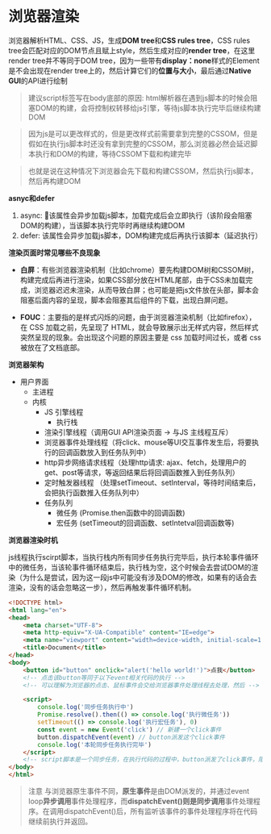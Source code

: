 # 浏览器渲染 #

浏览器解析HTML、CSS、JS，生成**DOM tree**和**CSS rules tree**，CSS rules tree会匹配对应的DOM节点且赋上style，然后生成对应的**render tree**，在这里render tree并不等同于DOM tree，因为一些带有**display：none**样式的Element是不会出现在render tree上的，然后计算它们的**位置与大小**，最后通过**Native GUI**的API进行绘制

> 建议script标签写在body底部的原因: html解析器在遇到js脚本的时候会阻塞DOM的构建，会将控制权转移给js引擎，等待js脚本执行完毕后继续构建DOM


> 因为js是可以更改样式的，但是更改样式前需要拿到完整的CSSOM，但是假如在执行js脚本时还没有拿到完整的CSSOM，那么浏览器必然会延迟脚本执行和DOM的构建，等待CSSOM下载和构建完毕


> 也就是说在这种情况下浏览器会先下载和构建CSSOM，然后执行js脚本，然后再构建DOM


**asnyc和defer**

1. async: 该属性会异步加载js脚本，加载完成后会立即执行（该阶段会阻塞DOM的构建），当该脚本执行完毕时再继续构建DOM
2. defer: 该属性会异步加载js脚本，DOM构建完成后再执行该脚本（延迟执行）

**渲染页面时常见哪些不良现象**

- **白屏**：有些浏览器渲染机制（比如chrome）要先构建DOM树和CSSOM树，构建完成后再进行渲染，如果CSS部分放在HTML尾部，由于CSS未加载完成，浏览器迟迟未渲染，从而导致白屏；也可能是把js文件放在头部，脚本会阻塞后面内容的呈现，脚本会阻塞其后组件的下载，出现白屏问题。

- **FOUC**：主要指的是样式闪烁的问题，由于浏览器渲染机制（比如firefox），在 CSS 加载之前，先呈现了 HTML，就会导致展示出无样式内容，然后样式突然呈现的现象。会出现这个问题的原因主要是 css 加载时间过长，或者 css 被放在了文档底部。


**浏览器架构**

 * 用户界面
   * 主进程
   * 内核 
       * JS 引擎线程 
           * 执行栈
       * 渲染引擎线程（调用GUI API渲染页面 -> 与JS 主线程互斥）
       * 浏览器事件处理线程（将click、mouse等UI交互事件发生后，将要执行的回调函数放入到任务队列中）
       * http异步网络请求线程（处理http请求: ajax、fetch，处理用户的get、post等请求，等返回结果后将回调函数推入到任务队列）
       * 定时触发器线程 （处理setTimeout、setInterval，等待时间结束后，会把执行函数推入任务队列中）
       * 任务队列
            * 微任务 (Promise.then函数中的回调函数)
            * 宏任务 (setTimeout的回调函数、setIntetval回调函数等)


**浏览器渲染时机**

js线程执行scirpt脚本，当执行栈内所有同步任务执行完毕后，执行本轮事件循环中的微任务，当该轮事件循环结束后，执行栈为空，这个时候会去尝试DOM的渲染（为什么是尝试，因为这一段js中可能没有涉及DOM的修改，如果有的话会去渲染，没有的话会忽略这一步），然后再触发事件循环机制。

```html
<!DOCTYPE html>
<html lang="en">
<head>
    <meta charset="UTF-8">
    <meta http-equiv="X-UA-Compatible" content="IE=edge">
    <meta name="viewport" content="width=device-width, initial-scale=1.0">
    <title>Document</title>
</head>
<body>
    <button id="button" onclick="alert('hello world!')">点我</button>
    <!-- 点击该button等同于以下event相关代码的执行 -->
    <!-- 可以理解为浏览器的点击、鼠标事件会交给浏览器事件处理线程去处理，然后 -->

    <script>
        console.log('同步任务执行中')
        Promise.resolve().then(() => console.log('执行微任务'))
        setTimeout(() => console.log('执行宏任务'), 0)
        const event = new Event('click') // 新建一个click事件
        button.dispatchEvent(event) // button派发这个click事件
        console.log('本轮同步任务执行完毕')
    </script>
    <!-- script脚本是一个同步任务，在执行代码的过程中，button派发了click事件，阻塞了DOM的渲染 -->
</body>
</html>
```

> 注意
与浏览器原生事件不同，**原生事件**是由DOM派发的，并通过event loop**异步调用**事件处理程序，而**dispatchEvent()**则是**同步调用**事件处理程序。在调用dispatchEvent()后，所有监听该事件的事件处理程序将在代码继续前执行并返回。